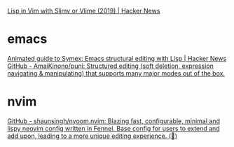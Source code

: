 [Lisp in Vim with Slimv or Vlime (2019) | Hacker News](https://news.ycombinator.com/item?id=29612209)
# emacs
[Animated guide to Symex: Emacs structural editing with Lisp | Hacker News](https://news.ycombinator.com/item?id=29031580)
[GitHub - AmaiKinono/puni: Structured editing (soft deletion, expression navigating & manipulating) that supports many major modes out of the box.](https://github.com/AmaiKinono/puni)
# nvim
[GitHub - shaunsingh/nyoom.nvim: Blazing fast, configurable, minimal and lispy neovim config written in Fennel. Base config for users to extend and add upon, leading to a more unique editing experience. (🚀)](https://github.com/shaunsingh/nyoom.nvim)
